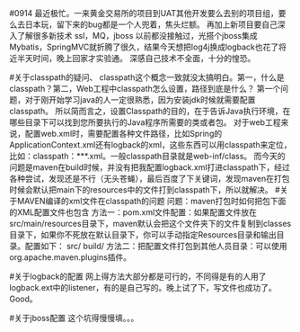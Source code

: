 #0914
最近极忙。一来黄金交易所的项目到UAT其他开发要么去别的项目组，要么去日本玩，留下来的bug都是一个人兜着，焦头烂额。
再加上新项目要自己深入了解很多新技术
	ssl，MQ，jboss
以前都没接触过，光搭个jboss集成Mybatis，SpringMVC就折腾了很久，结果今天想把log4j换成logback也花了将近半天时间，晚上回家才实验通。
深感自己技术不全面，十分的惶恐。

#关于classpath的疑问、
	classpath这个概念一致就没太搞明白。第一，什么是classpath？第二，Web工程中classpath怎么设置，路径到底是什么？
	第一个问题，对于刚开始学习java的人一定很熟悉，因为安装jdk时候就需要配置classpath。
	所以简而言之，设置Classpath的目的，在于告诉Java执行环境，在哪些目录下可以找到您所要执行的Java程序所需要的类或者包。
	对于web工程来说，配置web.xml时，需要配置各种文件路径，比如Spring的ApplicationContext.xml还有logback的xml，这些东西可以用classpath来定位，比如：classpath：***.xml。一般classpath目录就是web-inf/class。
	而今天的问题是maven在build时候，并没有把我配置logback.xml打进classpath下，经过各种尝试，发现还是不行（无头苍蝇），最后百度了下关键词，发现maven在打包时候会默认把main下的resources中的文件打到classpath下，所以就解决。
#关于MAVEN编译的xml文件在classpath的问题
	问题：maven打包时如何把包下面的XML配置文件也包含
	方法一：pom.xml文件配置：如果配置文件放在src/main/resources目录下，maven默认会把这个文件夹下的文件复制到classes目录下，如果你不死放在默认目录下，你可以手动指定Resources目录和输出目录。配置如下：
	<build>
		<sourceDirectory>src/</sourceDirectory>
		<outputDirectory>build/</outputDirectory>
	</build>
	方法二：把配置文件打包到其他人员目录：可以使用org.apache.maven.plugins插件。

#关于logback的配置
	网上得方法大部分都是可行的，不同得是有的人用了logback.ext中的listener，有的是自己写的。晚上试了下，写文件也成功了。Good。

#关于jboss配置
	这个坑得慢慢填。。。